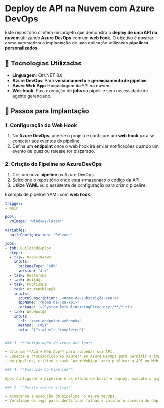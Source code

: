 # Deploy de API na Nuvem com Azure DevOps

Este repositório contém um projeto que demonstra o **deploy de uma API na nuvem** utilizando **Azure DevOps** com um **web hook**. O objetivo é mostrar como automatizar a implantação de uma aplicação utilizando **pipelines personalizados**.

## 📌 Tecnologias Utilizadas

- **Linguagem**: C#/.NET 8.0
- **Azure DevOps**: Para **versionamento** e **gerenciamento de pipeline**.
- **Azure Web App**: Hospedagem da API na nuvem.
- **Web hook**: Para execução de **jobs** no pipeline sem necessidade de agente gerenciado.

## 🚀 Passos para Implantação

### 1. **Configuração do Web Hook**

1. No **Azure DevOps**, acesse o projeto e configure um **web hook** para se conectar aos eventos do pipeline.
2. Defina um **endpoint** onde o web hook irá enviar notificações quando um evento de build ou release for disparado.

### 2. **Criação do Pipeline no Azure DevOps**

1. Crie um novo **pipeline** no Azure DevOps.
2. Selecione o repositório onde está armazenado o código da API.
3. Utilize **YAML** ou o assistente de configuração para criar o pipeline.

Exemplo de pipeline YAML com **web hook**:

```yaml
trigger:
- main

pool:
  vmImage: 'windows-latest'

variables:
  buildConfiguration: 'Release'

jobs:
- job: BuildAndDeploy
  steps:
  - task: UseDotNet@2
    inputs:
      packageType: 'sdk'
      version: '8.x'
  - task: Restore@2
  - task: Build@1
  - task: Publish@1
  - task: AzureWebApp@1
    inputs:
      azureSubscription: '<nome-da-subscrição-azure>'
      appName: '<nome-da-sua-api>'
      package: '$(System.DefaultWorkingDirectory)/**/*.zip'
  - task: WebHook@2
    inputs:
      url: '<seu-endpoint-webhook>'
      method: 'POST'
      data: '{"status": "completed"}'


### 3. **Configuração do Azure Web App**

- Crie um **Azure Web App** para hospedar sua API.
- Conecte a **subscrição do Azure** ao Azure DevOps para permitir a implantação.
- No pipeline, utilize o task `AzureWebApp` para publicar a API no Web App.

### 4. **Execução do Pipeline**

Após configurar o pipeline e as etapas de build e deploy, execute o pipeline manualmente ou automaticamente com base em commits no repositório.

### 5. **Monitoramento e Logs**

- Acompanhe a execução do pipeline no Azure DevOps.
- Verifique os logs para identificar falhas e validar o sucesso do deploy.
